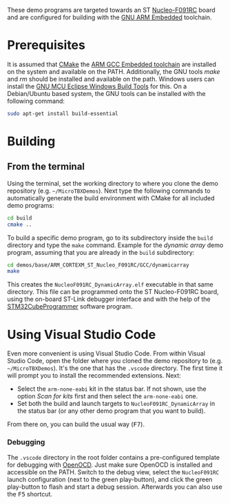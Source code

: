 These demo programs are targeted towards an ST [Nucleo-F091RC](https://www.st.com/en/evaluation-tools/nucleo-f091rc.html) board and are configured for building with the [GNU ARM Embedded](https://developer.arm.com/tools-and-software/open-source-software/developer-tools/gnu-toolchain/gnu-rm) toolchain.

# Prerequisites

It is assumed that [CMake](https://cmake.org/) the [ARM GCC Embedded toolchain](https://developer.arm.com/tools-and-software/open-source-software/developer-tools/gnu-toolchain/gnu-rm) are installed on the system and available on the PATH. Additionally, the GNU tools *make* and *rm* should be installed and available on the path. Windows users can install the [GNU MCU Eclipse Windows Build Tools](https://gnu-mcu-eclipse.github.io/windows-build-tools/) for this. On a Debian/Ubuntu based system, the GNU tools can be installed with the following command:

```sh
sudo apt-get install build-essential
```

# Building

## From the terminal

Using the terminal, set the working directory to where you clone the demo repository (e.g. `~/MicroTBXDemos`). Next type the following commands to automatically generate the build environment with CMake for all included demo programs:

```bash
cd build
cmake ..
```

To build a specific demo program, go to its subdirectory inside the `build` directory and type the `make` command. Example for the *dynamic array* demo program, assuming that you are already in the `build` subdirectory:

```bash
cd demos/base/ARM_CORTEXM_ST_Nucleo_F091RC/GCC/dynamicarray
make
```

This creates the `NucleoF091RC_DynamicArray.elf` executable in that same directory. This file can be programmed onto the ST Nucleo-F091RC board, using the on-board ST-Link debugger interface and with the help of the [STM32CubeProgrammer](https://www.st.com/en/development-tools/stm32cubeprog.html) software program.

# Using Visual Studio Code

Even more convenient is using Visual Studio Code. From within Visual  Studio Code, open the folder where you cloned the demo repository to (e.g. `~/MicroTBXDemos`). It's the one that has the `.vscode` directory. The first time it will prompt you to install the recommended extensions. Next:

- Select the `arm-none-eabi` kit in the status bar. If not shown, use the option *Scan for kits* first and then select the `arm-none-eabi` one.
- Set both the build and launch targets to `NucleoF091RC_DynamicArray` in the status bar (or any other demo program that you want to build).

From there on, you can build the usual way (<kbd>F7</kbd>).

### Debugging

The `.vscode` directory in the root folder contains a pre-configured template for debugging with [OpenOCD](https://openocd.org/). Just make sure OpenOCD is installed and accessible on the PATH. Switch to the debug view, select the `NucleoF091RC` launch configuration (next to the green play-button), and click the  green play-button to flash and start a debug session. Afterwards you can also use the <kbd>F5</kbd> shortcut.

